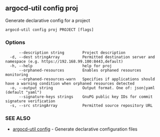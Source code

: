 ## argocd-util config proj

Generate declarative config for a project

```
argocd-util config proj PROJECT [flags]
```

### Options

```
      --description string        Project description
  -d, --dest stringArray          Permitted destination server and namespace (e.g. https://192.168.99.100:8443,default)
  -h, --help                      help for proj
      --orphaned-resources        Enables orphaned resources monitoring
      --orphaned-resources-warn   Specifies if applications should have a warning condition when orphaned resources detected
  -o, --output string             Output format. One of: json|yaml (default "yaml")
      --signature-keys strings    GnuPG public key IDs for commit signature verification
  -s, --src stringArray           Permitted source repository URL
```

### SEE ALSO

* [argocd-util config](argocd-util_config.md)	 - Generate declarative configuration files

